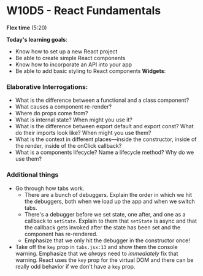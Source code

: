 # W10D5 - React Fundamentals

**Flex time** (5:20)

**Today's learning goals**:
* Know how to set up a new React project
* Be able to create simple React components
* Know how to incorporate an API into your app
* Be able to add basic styling to React components
**Widgets**:

### Elaborative Interrogations: 
- What is the difference between a functional and a class component? 
- What causes a component re-render? 
- Where do props come from? 
- What is internal state? When might you use it?
- What is the difference between export default and export const? What do their imports look like? When might you use them? 
- What is the context in different places—inside the constructor, inside of the render, inside of the onClick callback? 
- What is a components lifecycle? Name a lifecycle method? Why do we use them?


### Additional things 
- Go through how tabs work.
  - There are a bunch of debuggers. Explain the order in which we hit the debuggers, both when we load up the app and when we switch tabs.
  - There's a debugger before we set state, one after, and one as a callback to `setState`. Explain to them that `setState` is async and that the callback gets invoked after the state has been set and the component has re-rendered.
  - Emphasize that we only hit the debugger in the constructor once!
- Take off the `key` prop in `tabs.jsx:13` and show them the console warning. Emphasize that we _always_ need to _immediately_ fix that warning. React uses the `key` prop for the virtual DOM and there can be really odd behavior if we don't have a `key` prop.

